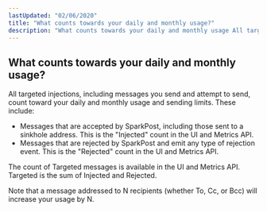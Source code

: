 ```yaml
---
lastUpdated: "02/06/2020"
title: "What counts towards your daily and monthly usage?"
description: "What counts towards your daily and monthly usage All targeted injections including messages you send and attempt to send count toward your daily and monthly usage and sending limits These include Messages that are accepted by Spark Post including those sent to a sinkhole address This is the Injected count..."
---
```


## What counts towards your daily and monthly usage?

All targeted injections, including messages you send and attempt to send, count toward your daily and monthly usage and sending limits. These include:

* Messages that are accepted by SparkPost, including those sent to a sinkhole address. This is the "Injected" count in the UI and Metrics API.
* Messages that are rejected by SparkPost and emit any type of rejection event. This is the "Rejected" count in the UI and Metrics API. 

The count of Targeted messages is available in the UI and Metrics API.  Targeted is the sum of Injected and Rejected. 

Note that a message addressed to N recipients (whether To, Cc, or Bcc) will increase your usage by N.
